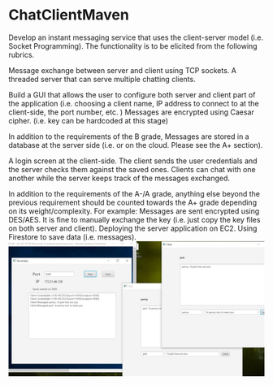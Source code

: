 # ChatClientMaven
 Develop an instant messaging service that uses the client-server model (i.e. Socket Programming). The functionality is to be elicited from the following rubrics.
 
Message exchange between server and client using TCP sockets.
A threaded server that can serve multiple chatting clients.

Build a GUI that allows the user to configure both server and client part of the application (i.e. choosing a client name, IP address to connect to at the client-side, the port number, etc. )
Messages are encrypted using Caesar cipher. (i.e. key can be hardcoded at this stage)

In addition to the requirements of the B grade,
Messages are stored in a database at the server side (i.e. or on the cloud. Please see the A+ section).

A login screen at the client-side. The client sends the user credentials and the server checks them against the saved ones.
Clients can chat with one another while the server keeps track of the messages exchanged.

In addition to the requirements of the A-/A grade, anything else beyond the previous requirement should be counted towards the A+ grade depending on its weight/complexity. For example:
Messages are sent encrypted using DES/AES. It is fine to manually exchange the key (i.e. just copy the key files on both server and client).
Deploying the server application on EC2.
Using Firestore to save data (i.e. messages).
![screen](https://github.com/pennyliangzhao/ChatClientMaven/blob/master/image/with%20EC2%20messages.jpg)

